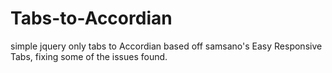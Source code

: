 # Tabs-to-Accordian
simple jquery only tabs to Accordian based off samsano's Easy Responsive Tabs, fixing some of the issues found.
